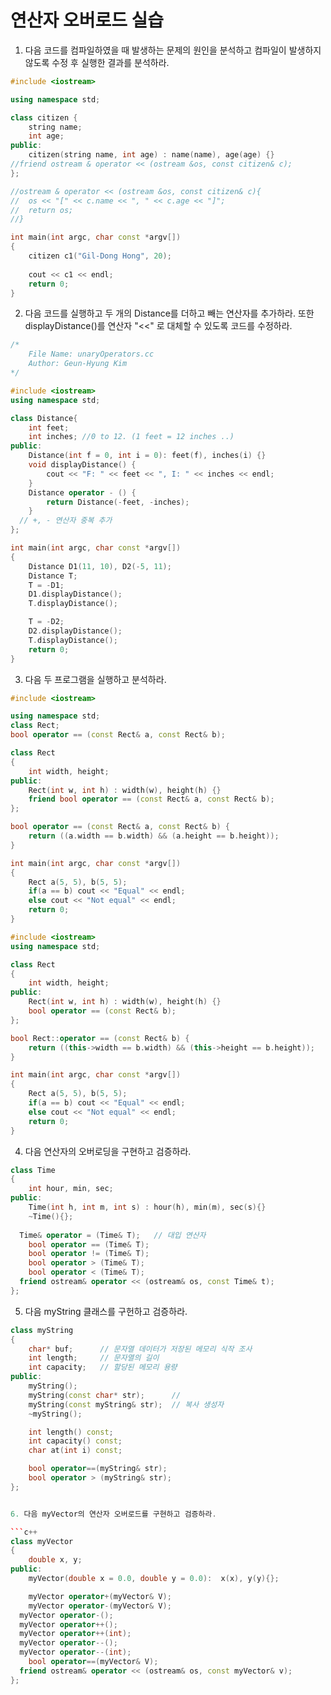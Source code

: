# 연산자 오버로드 실습

1. 다음 코드를 컴파일하였을 때 발생하는 문제의 원인을 분석하고 컴파일이 발생하지 않도록 수정 후 실행한 결과를 분석하라.

```c++
#include <iostream>

using namespace std;

class citizen {
	string name;
	int age;
public:
	citizen(string name, int age) : name(name), age(age) {}
//friend ostream & operator << (ostream &os, const citizen& c);
};

//ostream & operator << (ostream &os, const citizen& c){
//	os << "[" << c.name << ", " << c.age << "]";
//	return os;
//}

int main(int argc, char const *argv[])
{
	citizen c1("Gil-Dong Hong", 20);
	
	cout << c1 << endl;
	return 0;
}
```


2. 다음 코드를 실행하고 두 개의 Distance를 더하고 빼는 연산자를 추가하라. 또한 displayDistance()를 연산자 "<<" 로 대체할 수 있도록 코드를 수정하라.


```c++
/*
	File Name: unaryOperators.cc
	Author: Geun-Hyung Kim
*/

#include <iostream>
using namespace std;

class Distance{
	int feet;    
	int inches; //0 to 12. (1 feet = 12 inches ..)
public:
	Distance(int f = 0, int i = 0): feet(f), inches(i) {}
	void displayDistance() {
		cout << "F: " << feet << ", I: " << inches << endl;
	}
	Distance operator - () {
		return Distance(-feet, -inches);
	}
  // +, - 연산자 중복 추가 
};

int main(int argc, char const *argv[])
{
	Distance D1(11, 10), D2(-5, 11);
	Distance T;
	T = -D1;
	D1.displayDistance();
	T.displayDistance();

	T = -D2;
	D2.displayDistance();
	T.displayDistance();
	return 0;
}
```

3. 다음 두 프로그램을 실행하고 분석하라. 

```c++
#include <iostream>

using namespace std;
class Rect;
bool operator == (const Rect& a, const Rect& b);

class Rect
{
	int width, height;
public:
	Rect(int w, int h) : width(w), height(h) {}
	friend bool operator == (const Rect& a, const Rect& b);
};

bool operator == (const Rect& a, const Rect& b) {
 	return ((a.width == b.width) && (a.height == b.height));
}

int main(int argc, char const *argv[])
{
	Rect a(5, 5), b(5, 5);
	if(a == b) cout << "Equal" << endl;
	else cout << "Not equal" << endl;
	return 0;
}
```

```c++
#include <iostream>
using namespace std;

class Rect
{
	int width, height;
public:
	Rect(int w, int h) : width(w), height(h) {}
	bool operator == (const Rect& b);
};

bool Rect::operator == (const Rect& b) {
 	return ((this->width == b.width) && (this->height == b.height));
}

int main(int argc, char const *argv[])
{
	Rect a(5, 5), b(5, 5);
	if(a == b) cout << "Equal" << endl;
	else cout << "Not equal" << endl;
	return 0;
}
```
4.  다음 연산자의 오버로딩을 구현하고 검증하라.

```c++
class Time
{
	int hour, min, sec;
public:
	Time(int h, int m, int s) : hour(h), min(m), sec(s){}
	~Time(){};
  
  Time& operator = (Time& T);   // 대입 연산자 
	bool operator == (Time& T);
	bool operator != (Time& T);
	bool operator > (Time& T);
	bool operator < (Time& T);
  friend ostream& operator << (ostream& os, const Time& t);
};
```

5. 다음 myString 클래스를 구헌하고 검증하라.

```c++
class myString
{
	char* buf;		// 문자열 데이터가 저장된 메모리 식작 조사 		
	int length;		// 문자열의 길이 
	int capacity;  	// 할당된 메모리 용량
public:
	myString();
	myString(const char* str);		// 
	myString(const myString& str);  // 복사 생성자
	~myString();

	int length() const;
	int capacity() const;
	char at(int i) const;

	bool operator==(myString& str);
	bool operator > (myString& str);
};


6. 다음 myVector의 연산자 오버로드를 구현하고 검증하라.

```c++
class myVector
{
	double x, y;
public:
	myVector(double x = 0.0, double y = 0.0):  x(x), y(y){};

	myVector operator+(myVector& V);
	myVector operator-(myVector& V);	
  myVector operator-();
  myVector operator++();
  myVector operator++(int);
  myVector operator--();
  myVector operator--(int);
	bool operator==(myVector& V);
  friend ostream& operator << (ostream& os, const myVector& v);
};
```


